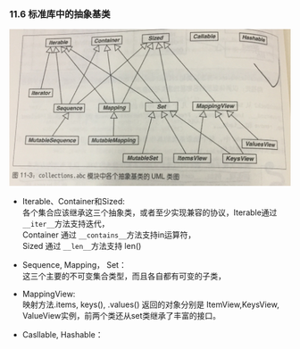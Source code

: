 


### 11.6 标准库中的抽象基类

![](11_接口、从协议到抽象基类/collections.abc.jpg)

* Iterable、Container和Sized: \
各个集合应该继承这三个抽象类，或者至少实现兼容的协议，Iterable通过 `__iter__`方法支持迭代，\
Container 通过 `__contains__`方法支持in运算符， \
Sized 通过 `__len__`方法支持 len()

* Sequence, Mapping， Set： \
这三个主要的不可变集合类型，而且各自都有可变的子类，

* MappingView: \
映射方法.items, keys(), .values() 返回的对象分别是 ItemView,KeysView, ValueView实例，前两个类还从set类继承了丰富的接口。

* Casllable, Hashable：
